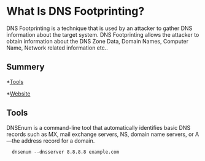 # What Is DNS Footprinting?

DNS Footprinting is a technique that is used by an attacker to gather DNS information about the target system. DNS Footprinting allows the attacker to obtain information about the DNS Zone Data, Domain Names, Computer Name, Network related information etc..

## Summery

*[Tools](#Tools)

*[Website](#website)



## Tools
DNSEnum is a command-line tool that automatically identifies basic DNS records such as MX, mail exchange servers, NS, domain name servers, or A—the address record for a domain.

      dnsenum --dnsserver 8.8.8.8 example.com








